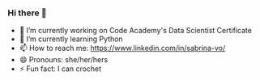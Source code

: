 ### Hi there 👋

- 🔭 I’m currently working on Code Academy's Data Scientist Certificate
- 🌱 I’m currently learning Python
  <!-- - 👯 I’m looking to collaborate on -->
- 📫 How to reach me: https://www.linkedin.com/in/sabrina-vo/
- 😄 Pronouns: she/her/hers
- ⚡ Fun fact: I can crochet
